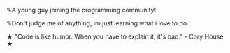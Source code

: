 ✎A young guy joining the programming community!

✎Don't judge me of anything, im just learning what i love to do.

★ "Code is like humor. When you have to explain it, it's bad." - Cory House ★
